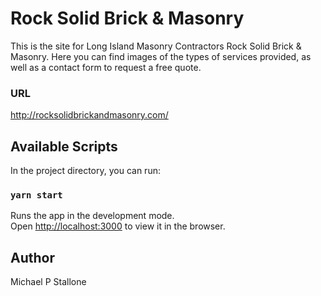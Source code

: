 # Rock Solid Brick & Masonry

This is the site for Long Island Masonry Contractors Rock Solid Brick & Masonry. Here you can find images of the types of services provided, as well as a contact form to request a free quote.

### URL

http://rocksolidbrickandmasonry.com/

## Available Scripts

In the project directory, you can run:

### `yarn start`

Runs the app in the development mode.<br />
Open [http://localhost:3000](http://localhost:3000) to view it in the browser.

## Author

Michael P Stallone
